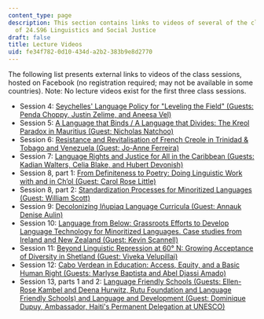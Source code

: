 ```yaml
---
content_type: page
description: This section contains links to videos of several of the class sessions
  of 24.S96 Linguistics and Social Justice
draft: false
title: Lecture Videos
uid: fe34f782-0d10-434d-a2b2-383b9e8d2770
---
```

The following list presents external links to videos of the class sessions, hosted on Facebook (no registration required; may not be available in some countries). Note: No lecture videos exist for the first three class sessions.

- Session 4: [Seychelles' Language Policy for "Leveling the Field" (Guests: Penda Choppy, Justin Zelime, and Aneesa Vel)](https://www.facebook.com/watch/live/?ref=watch_permalink&v=1106464093514859)
- Session 5: [A Language that Binds / A Language that Divides: The Kreol Paradox in Mauritius (Guest: Nicholas Natchoo)](https://www.facebook.com/mithaiti/videos/1480217725696400/)
- Session 6: [Resistance and Revitalisation of French Creole in Trinidad & Tobago and Venezuela (Guest: Jo-Anne Ferreira)](https://www.facebook.com/mithaiti/videos/591832228633260)
- Session 7: [Language Rights and Justice for All in the Caribbean (Guests: Kadian Walters, Celia Blake, and Hubert Devonish)](https://www.facebook.com/mithaiti/videos/906543293177807)
- Session 8, part 1: [From Definiteness to Poetry: Doing Linguistic Work with and in Ch’ol (Guest: Carol Rose Little)](https://www.facebook.com/mithaiti/videos/1924435537748287)
- Session 8, part 2: [Standardization Processes for Minoritized Languages (Guest: William Scott)](https://www.facebook.com/mithaiti/videos/646739146733713)
- Session 9: [Decolonizing Iñupiaq Language Curricula (Guest: Annauk Denise Aulin)](https://www.facebook.com/mithaiti/videos/1074095393351185)
- Session 10: [Language from Below: Grassroots Efforts to Develop Language Technology for Minoritized Languages. Case studies from Ireland and New Zealand (Guest: Kevin Scannell)](https://www.facebook.com/mithaiti/videos/1060463734714819)
- Session 11: [Beyond Linguistic Repression at 60° N: Growing Acceptance of Diversity in Shetland (Guest: Viveka Velupillai)](https://www.facebook.com/mithaiti/videos/1232893307196216)
- Session 12: [Cabo Verdean in Education: Access, Equity, and a Basic Human Right (Guests: Marlyse Baptista and Abel Djassi Amado)](https://www.facebook.com/mithaiti/videos/418890529949008)
- Session 13, parts 1 and 2: [Language Friendly Schools (Guests: Ellen-Rose Kambel and Deena Hurwitz, Rutu Foundation and Language Friendly Schools) and Language and Development (Guest: Dominique Dupuy, Ambassador, Haiti's Permanent Delegation at UNESCO)](https://www.facebook.com/mithaiti/videos/628206811699546)